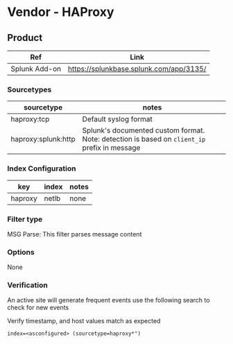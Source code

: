 # Vendor - HAProxy

## Product 


| Ref            | Link                                                                                                    |
|----------------|---------------------------------------------------------------------------------------------------------|
| Splunk Add-on  | https://splunkbase.splunk.com/app/3135/                                                   |


### Sourcetypes

| sourcetype     | notes                                                                                                   |
|----------------|---------------------------------------------------------------------------------------------------------|
| haproxy:tcp | Default syslog format |
| haproxy:splunk:http | Splunk's documented custom format. Note: detection is based on `client_ip` prefix in message |


### Index Configuration

| key            | index      | notes          |
|----------------|------------|----------------|
| haproxy     | netlb         | none          |

### Filter type

MSG Parse: This filter parses message content

### Options

None



### Verification

An active site will generate frequent events use the following search to check for new events

Verify timestamp, and host values match as expected    

```
index=<asconfigured> (sourcetype=haproxy*")
```
